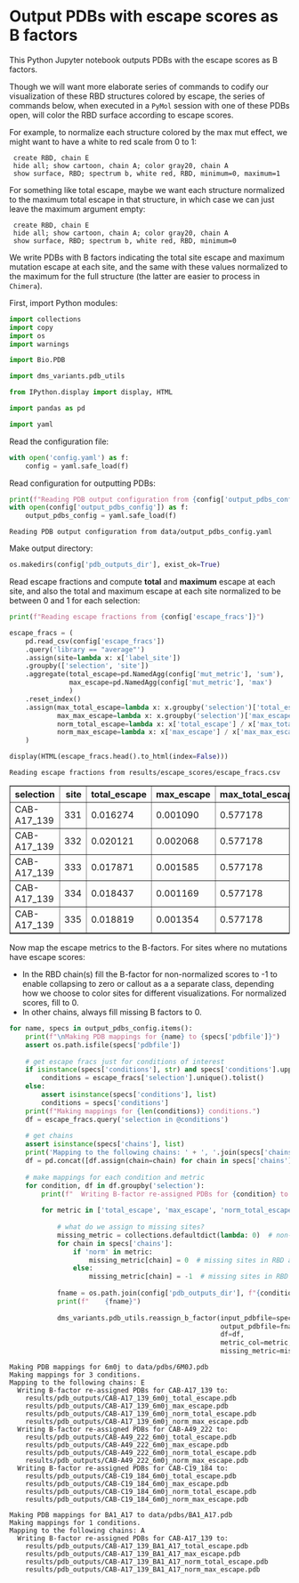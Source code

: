 # Output PDBs with escape scores as B factors
This Python Jupyter notebook outputs PDBs with the escape scores as B factors.

Though we will want more elaborate series of commands to codify our visualization of these RBD structures colored by escape, the series of commands below, when executed in a `PyMol` session with one of these PDBs open, will color the RBD surface according to escape scores.

For example, to normalize each structure colored by the max mut effect, we might want to have a white to red scale from 0 to 1:

     create RBD, chain E
     hide all; show cartoon, chain A; color gray20, chain A
     show surface, RBD; spectrum b, white red, RBD, minimum=0, maximum=1
     
For something like total escape, maybe we want each structure normalized to the maximum total escape in that structure, in which case we can just leave the maximum argument empty:

     create RBD, chain E
     hide all; show cartoon, chain A; color gray20, chain A
     show surface, RBD; spectrum b, white red, RBD, minimum=0
     
We write PDBs with B factors indicating the total site escape and maximum mutation escape at each site, and the same with these values normalized to the maximum for the full structure (the latter are easier to process in `Chimera`).

First, import Python modules:


```python
import collections
import copy
import os
import warnings

import Bio.PDB

import dms_variants.pdb_utils

from IPython.display import display, HTML

import pandas as pd

import yaml
```

Read the configuration file:


```python
with open('config.yaml') as f:
    config = yaml.safe_load(f)
```

Read configuration for outputting PDBs:


```python
print(f"Reading PDB output configuration from {config['output_pdbs_config']}")
with open(config['output_pdbs_config']) as f:
    output_pdbs_config = yaml.safe_load(f)
```

    Reading PDB output configuration from data/output_pdbs_config.yaml


Make output directory:


```python
os.makedirs(config['pdb_outputs_dir'], exist_ok=True)
```

Read escape fractions and compute **total** and **maximum** escape at each site, and also the total and maximum escape at each site normalized to be between 0 and 1 for each selection:


```python
print(f"Reading escape fractions from {config['escape_fracs']}")

escape_fracs = (
    pd.read_csv(config['escape_fracs'])
    .query('library == "average"')
    .assign(site=lambda x: x['label_site'])
    .groupby(['selection', 'site'])
    .aggregate(total_escape=pd.NamedAgg(config['mut_metric'], 'sum'),
               max_escape=pd.NamedAgg(config['mut_metric'], 'max')
               )
    .reset_index()
    .assign(max_total_escape=lambda x: x.groupby('selection')['total_escape'].transform('max'),
            max_max_escape=lambda x: x.groupby('selection')['max_escape'].transform('max'),
            norm_total_escape=lambda x: x['total_escape'] / x['max_total_escape'],
            norm_max_escape=lambda x: x['max_escape'] / x['max_max_escape'])
    )

display(HTML(escape_fracs.head().to_html(index=False)))
```

    Reading escape fractions from results/escape_scores/escape_fracs.csv



<table border="1" class="dataframe">
  <thead>
    <tr style="text-align: right;">
      <th>selection</th>
      <th>site</th>
      <th>total_escape</th>
      <th>max_escape</th>
      <th>max_total_escape</th>
      <th>max_max_escape</th>
      <th>norm_total_escape</th>
      <th>norm_max_escape</th>
    </tr>
  </thead>
  <tbody>
    <tr>
      <td>CAB-A17_139</td>
      <td>331</td>
      <td>0.016274</td>
      <td>0.001090</td>
      <td>0.577178</td>
      <td>0.5368</td>
      <td>0.028196</td>
      <td>0.002031</td>
    </tr>
    <tr>
      <td>CAB-A17_139</td>
      <td>332</td>
      <td>0.020121</td>
      <td>0.002068</td>
      <td>0.577178</td>
      <td>0.5368</td>
      <td>0.034861</td>
      <td>0.003852</td>
    </tr>
    <tr>
      <td>CAB-A17_139</td>
      <td>333</td>
      <td>0.017871</td>
      <td>0.001585</td>
      <td>0.577178</td>
      <td>0.5368</td>
      <td>0.030964</td>
      <td>0.002953</td>
    </tr>
    <tr>
      <td>CAB-A17_139</td>
      <td>334</td>
      <td>0.018437</td>
      <td>0.001169</td>
      <td>0.577178</td>
      <td>0.5368</td>
      <td>0.031944</td>
      <td>0.002178</td>
    </tr>
    <tr>
      <td>CAB-A17_139</td>
      <td>335</td>
      <td>0.018819</td>
      <td>0.001354</td>
      <td>0.577178</td>
      <td>0.5368</td>
      <td>0.032605</td>
      <td>0.002522</td>
    </tr>
  </tbody>
</table>


Now map the escape metrics to the B-factors.
For sites where no mutations have escape scores:
 - In the RBD chain(s) fill the B-factor for non-normalized scores to -1 to enable collapsing to zero or callout as a a separate class, depending how we choose to color sites for different visualizations. For normalized scores, fill to 0.
 - In other chains, always fill missing B factors to 0.  


```python
for name, specs in output_pdbs_config.items():
    print(f"\nMaking PDB mappings for {name} to {specs['pdbfile']}")
    assert os.path.isfile(specs['pdbfile'])
    
    # get escape fracs just for conditions of interest
    if isinstance(specs['conditions'], str) and specs['conditions'].upper() == 'ALL':
        conditions = escape_fracs['selection'].unique().tolist()
    else:
        assert isinstance(specs['conditions'], list)
        conditions = specs['conditions']
    print(f"Making mappings for {len(conditions)} conditions.")
    df = escape_fracs.query('selection in @conditions')
    
    # get chains
    assert isinstance(specs['chains'], list)
    print('Mapping to the following chains: ' + ', '.join(specs['chains']))
    df = pd.concat([df.assign(chain=chain) for chain in specs['chains']], ignore_index=True)
    
    # make mappings for each condition and metric
    for condition, df in df.groupby('selection'):
        print(f"  Writing B-factor re-assigned PDBs for {condition} to:")
    
        for metric in ['total_escape', 'max_escape', 'norm_total_escape', 'norm_max_escape']:
        
            # what do we assign to missing sites?
            missing_metric = collections.defaultdict(lambda: 0)  # non-RBD chains always fill to zero
            for chain in specs['chains']:
                if 'norm' in metric:
                    missing_metric[chain] = 0  # missing sites in RBD are 0 for normalized metric PDBs
                else:
                    missing_metric[chain] = -1  # missing sites in RBD are -1 for non-normalized metric PDBs
        
            fname = os.path.join(config['pdb_outputs_dir'], f"{condition}_{name}_{metric}.pdb")
            print(f"    {fname}")
            
            dms_variants.pdb_utils.reassign_b_factor(input_pdbfile=specs['pdbfile'],
                                                     output_pdbfile=fname,
                                                     df=df,
                                                     metric_col=metric,
                                                     missing_metric=missing_metric)
```

    
    Making PDB mappings for 6m0j to data/pdbs/6M0J.pdb
    Making mappings for 3 conditions.
    Mapping to the following chains: E
      Writing B-factor re-assigned PDBs for CAB-A17_139 to:
        results/pdb_outputs/CAB-A17_139_6m0j_total_escape.pdb
        results/pdb_outputs/CAB-A17_139_6m0j_max_escape.pdb
        results/pdb_outputs/CAB-A17_139_6m0j_norm_total_escape.pdb
        results/pdb_outputs/CAB-A17_139_6m0j_norm_max_escape.pdb
      Writing B-factor re-assigned PDBs for CAB-A49_222 to:
        results/pdb_outputs/CAB-A49_222_6m0j_total_escape.pdb
        results/pdb_outputs/CAB-A49_222_6m0j_max_escape.pdb
        results/pdb_outputs/CAB-A49_222_6m0j_norm_total_escape.pdb
        results/pdb_outputs/CAB-A49_222_6m0j_norm_max_escape.pdb
      Writing B-factor re-assigned PDBs for CAB-C19_184 to:
        results/pdb_outputs/CAB-C19_184_6m0j_total_escape.pdb
        results/pdb_outputs/CAB-C19_184_6m0j_max_escape.pdb
        results/pdb_outputs/CAB-C19_184_6m0j_norm_total_escape.pdb
        results/pdb_outputs/CAB-C19_184_6m0j_norm_max_escape.pdb
    
    Making PDB mappings for BA1_A17 to data/pdbs/BA1_A17.pdb
    Making mappings for 1 conditions.
    Mapping to the following chains: A
      Writing B-factor re-assigned PDBs for CAB-A17_139 to:
        results/pdb_outputs/CAB-A17_139_BA1_A17_total_escape.pdb
        results/pdb_outputs/CAB-A17_139_BA1_A17_max_escape.pdb
        results/pdb_outputs/CAB-A17_139_BA1_A17_norm_total_escape.pdb
        results/pdb_outputs/CAB-A17_139_BA1_A17_norm_max_escape.pdb

